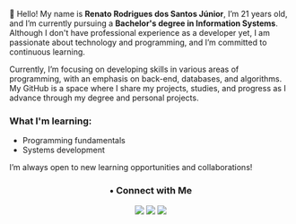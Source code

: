 

👋 Hello! My name is **Renato Rodrigues dos Santos Júnior**, I’m 21 years old, and I’m currently pursuing a **Bachelor's degree in Information Systems**. Although I don't have professional experience as a developer yet, I am passionate about technology and programming, and I’m committed to continuous learning.

Currently, I’m focusing on developing skills in various areas of programming, with an emphasis on back-end, databases, and algorithms. My GitHub is a space where I share my projects, studies, and progress as I advance through my degree and personal projects.

### What I'm learning:

- Programming fundamentals
- Systems development

I’m always open to new learning opportunities and collaborations!

<h3 align="center">• Connect with Me</h3>
<div align="center">
  <a href="https://www.instagram.com/_renato.6/" target="_blank"><img src="https://img.shields.io/badge/-Instagram-%23E4405F?style=for-the-badge&logo=instagram&logoColor=white" target="_blank"></a>
  <a href="www.linkedin.com/in/renato-rodrigues-143a60231" target="_blank"><img src="https://img.shields.io/badge/-LinkedIn-%230077B5?style=for-the-badge&logo=linkedin&logoColor=white" target="_blank"></a> 
  <a href="mailto:renatophpp@gmail.com"><img src="https://img.shields.io/badge/-Gmail-%23333?style=for-the-badge&logo=gmail&logoColor=red" target="_blank"></a>
</div>
